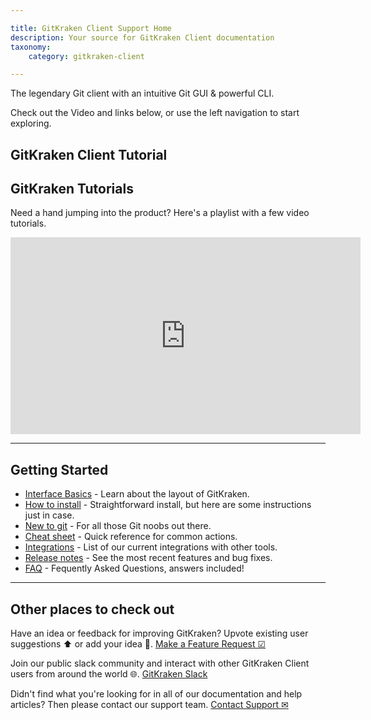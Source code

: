 ```yaml
---

title: GitKraken Client Support Home
description: Your source for GitKraken Client documentation
taxonomy:
    category: gitkraken-client

---
```


The legendary Git client with an intuitive Git GUI & powerful CLI.

Check out the Video and links below, or use the left navigation to start exploring.

## GitKraken Client Tutorial

<!-- <div class='embed-container embed-container--16-9'>
    <iframe width='560' height='315' src='https://www.youtube.com/embed/RiAeNSFjjLc?rel=0&vq=hd1080' frameborder='0' allowfullscreen></iframe>
</div> -->


## GitKraken Tutorials

Need a hand jumping into the product? Here's a playlist with a few video tutorials.

<div class='embed-container embed-container--16-9'>
<iframe width="560" height="315" src="https://www.youtube.com/embed/playlist?list=PLe6EXFvnTV78WqGmGSq8JPnafR3lAa55n" frameborder="0" gesture="media" allowfullscreen></iframe>
</div>

***

## Getting Started

- [Interface Basics](/gitkraken-client/interface/) - Learn about the layout of GitKraken.
- [How to install](/gitkraken-client/how-to-install/) - Straightforward install, but here are some instructions just in case.
- [New to git](/gitkraken-client/guide/) - For all those Git noobs out there.
- [Cheat sheet](https://www.gitkraken.com/pdfs/gitkraken-git-gui-cheat-sheet) - Quick reference for common actions.
- [Integrations](/gitkraken-client/integrations/) - List of our current integrations with other tools.
- [Release notes](/gitkraken-client/current/) - See the most recent features and bug fixes.
- [FAQ](/gitkraken-client/faq/) - Fequently Asked Questions, answers included!

***

## Other places to check out

Have an idea or feedback for improving GitKraken? Upvote existing user suggestions ⬆️ or add your idea 📝.
[Make a Feature Request ☑](https://feedback.gitkraken.com/)

Join our public slack community and interact with other GitKraken Client users from around the world 🌐.
[GitKraken Slack](https://slack.gitkraken.com/)

Didn't find what you're looking for in all of our documentation and help articles? Then please contact our support team.
[Contact Support ✉](https://www.gitkraken.com/git-client/contact-support)

